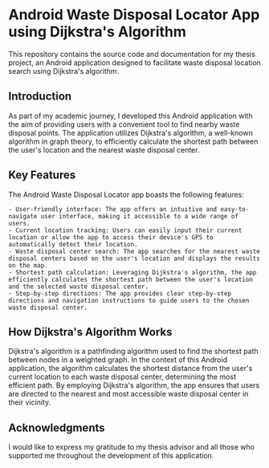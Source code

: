# Android Waste Disposal Locator App using Dijkstra's Algorithm
This repository contains the source code and documentation for my thesis project, an Android application designed to facilitate waste disposal location search using Dijkstra's algorithm.

## Introduction
As part of my academic journey, I developed this Android application with the aim of providing users with a convenient tool to find nearby waste disposal points. The application utilizes Dijkstra's algorithm, a well-known algorithm in graph theory, to efficiently calculate the shortest path between the user's location and the nearest waste disposal center.

## Key Features

The Android Waste Disposal Locator app boasts the following features:

    - User-friendly interface: The app offers an intuitive and easy-to-navigate user interface, making it accessible to a wide range of users.
    - Current location tracking: Users can easily input their current location or allow the app to access their device's GPS to automatically detect their location.
    - Waste disposal center search: The app searches for the nearest waste disposal centers based on the user's location and displays the results on the map.
    - Shortest path calculation: Leveraging Dijkstra's algorithm, the app efficiently calculates the shortest path between the user's location and the selected waste disposal center.
    - Step-by-step directions: The app provides clear step-by-step directions and navigation instructions to guide users to the chosen waste disposal center.

## How Dijkstra's Algorithm Works

Dijkstra's algorithm is a pathfinding algorithm used to find the shortest path between nodes in a weighted graph. In the context of this Android application, the algorithm calculates the shortest distance from the user's current location to each waste disposal center, determining the most efficient path. By employing Dijkstra's algorithm, the app ensures that users are directed to the nearest and most accessible waste disposal center in their vicinity.

## Acknowledgments
I would like to express my gratitude to my thesis advisor and all those who supported me throughout the development of this application.

